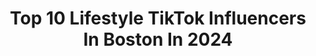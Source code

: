 ---
title: Top 10 Lifestyle TikTok Influencers In Boston In 2024
description: >-
  Find top lifestyle TikTok influencers in Boston in 2024. Most popular hashtags: #fyp #lifestyle #boston #greenscreen.
platform: TikTok
hits: 10
text_top: Identify the top-rated TikTok influencers on inBeat.
text_bottom: Our search engine holds 10 TikTok influencers like this in Boston, United States for you to collaborate.
profiles:
  - username: "itschelseamarrs"
    fullname: >-
      Chelsea
    bio: >-
      Travel Blogger + Foodie (with a sprinkle of style) 🏝🍰 Boston Blogger
    location: "United States"
    followers: 19600
    engagement: 1345
    commentsToLikes: 0.175316
    id: ck8saa27p16nt0j78monb9kq1
    verified: false
    hashtags: "#travelblogger, #tiktokfood, #bostonrestaurant, #boston"
  - username: "marvmore"
    fullname: >-
      Marv
    bio: >-
      I stand in front of tweets 📍Boston 26 Y.O 4 Mil likes 🎂😳
    location: "United States"
    followers: 10700
    engagement: 730
    commentsToLikes: 0.053956
    id: ckd09b430bida0j23zlc7azm8
    verified: false
    hashtags: "#foryou, #tweet, #twitter, #single"
  - username: "kelsiconstant"
    fullname: >-
      Kelsi Constant
    bio: >-
      hey y'all "Annoying. Hasn't contributed anything to history." she/her
    location: "United States"
    followers: 27800
    engagement: 1657
    commentsToLikes: 0.029052
    id: ckberdu509nm60j232xuy3248
    verified: false
    hashtags: "#turbotaxlivepick6, #usa, #genz, #thisorthatsblv"
  - username: "theactualjd"
    fullname: >-
      theactualjd
    bio: >-
      Let me know if I made you giggle
    location: "United States"
    followers: 12200
    engagement: 656
    commentsToLikes: 0.061760
    id: ck8hk5jujchhk0j78442z0g7t
    verified: false
    hashtags: "#clubs, #bar, #tiktokggt, #itsalwayssomething"
  - username: "charltonharley"
    fullname: >-
      Charlton Harley 
    bio: >-
      Dad with a side job
    location: "United States"
    followers: 1100000
    engagement: 1020
    commentsToLikes: 0.034901
    id: ck83yu58ivr930j78odxgb6fq
    verified: false
    hashtags: "#navy, #585, #dayandnight, #lifestyle"
  - username: "nychicaa"
    fullname: >-
      yo-NYC
    bio: >-
      I like to wave and walk away..... 👋ORIGINAL NYC LOCAL SECRETS SPOTs👋
    location: "United States"
    followers: 21100
    engagement: 674
    commentsToLikes: 0.081508
    id: ckc859uyt4xkc0j23hzvzaz2p
    verified: false
    hashtags: "#nyc, #brooklyn, #ny, #manhattan"
  - username: "bicyclefilmfestival"
    fullname: >-
      Bicycle Film Festival
    bio: >-
      FREE virtual worldwide screening of the feature film EMPIRE BEGINS. Tickets ⬇️
    location: "United States"
    followers: 79800
    engagement: 633
    commentsToLikes: 0.038530
    id: ck9k6pqfe1q040j78yfcivzxe
    verified: false
    hashtags: "#bicycle, #fixedgear, #champion, #bicyclefilmfestival"
  - username: "freshprinceofjs"
    fullname: >-
      Prince
    bio: >-
      SNEAKER FIENDS Sneakerhead👟 Jordania🔥
    location: "United States"
    followers: 6039
    engagement: 892
    commentsToLikes: 0.029131
    id: ckc7cwbl9mhby0j23awuewh6f
    verified: false
    hashtags: "#lovebirds, #loveyou, #life, #fyp"
  - username: "hjjohanson77"
    fullname: >-
      hjjohanson77
    bio: >-
      Click the link in my bio for a discount on some cool clothes. Code: HunterJ13
    location: "United States"
    followers: 154400
    engagement: 1566
    commentsToLikes: 0.017563
    id: ckcdobvtib6qj0j23euv6mt82
    verified: false
    hashtags: "#fun, #trending, #skate, #school"
  - username: "aaronjb3"
    fullname: >-
      Aaron
    bio: >-
      Photographer/Cinematographer IG: @aaronjbfilms
    location: "United States"
    followers: 4527
    engagement: 871
    commentsToLikes: 0.018410
    id: ckb0uo1o5k05o0j23e8jxe7gw
    verified: false
    hashtags: "#foryoupage, #foryourpage, #trending, #cameralife"
---